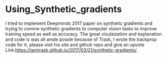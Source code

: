 # Using_Synthetic_gradients
I tried to implement Deepminds 2017 paper on synthetic gradients and trying to comine synthetic gradients to computer vision tasks to improve training speed as well as accuracy. The great visulaization and explanation and code is was all amde possle because of Trask, I wrote the backprop code for it, please visit his site and github repo and give an upvote
Link:https://iamtrask.github.io/2017/03/21/synthetic-gradients/.
